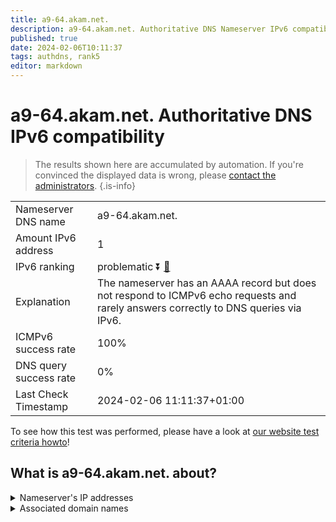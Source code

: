 ```yaml
---
title: a9-64.akam.net.
description: a9-64.akam.net. Authoritative DNS Nameserver IPv6 compatibility
published: true
date: 2024-02-06T10:11:37
tags: authdns, rank5
editor: markdown
---
```


# a9-64.akam.net. Authoritative DNS IPv6 compatibility

> The results shown here are accumulated by automation. If you're convinced the displayed data is wrong, please [contact the administrators](/howto/chat). 
{.is-info}




|   |   |
| - | - |
| Nameserver DNS name | a9-64.akam.net.
| Amount IPv6 address | 1
| IPv6 ranking | problematic :arrow_double_down: [🔗](/howto/ranking) |
| Explanation | The nameserver has an AAAA record but does not respond to ICMPv6 echo requests and rarely answers correctly to DNS queries via IPv6. |
| ICMPv6 success rate | 100%|
| DNS query success rate | 0% |
| Last Check Timestamp | 2024-02-06 11:11:37+01:00 |

To see how this test was performed, please have a look at [our website test criteria howto](/howto/testcriteria/authdns)!


## What is a9-64.akam.net. about?




<details>
<summary>Nameserver's IP addresses</summary>

2a02:26f0:117::40

</details>



<details>
<summary>Associated domain names</summary>

www.nissan-global.com

</details>
